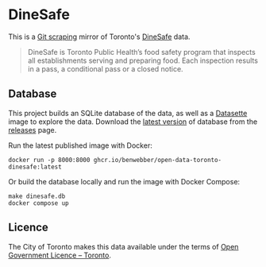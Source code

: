 # DineSafe

This is a [Git scraping](https://simonwillison.net/series/git-scraping/) mirror of Toronto's [DineSafe](https://open.toronto.ca/dataset/dinesafe/) data.

> DineSafe is Toronto Public Health’s food safety program that inspects all establishments serving and preparing food.
> Each inspection results in a pass, a conditional pass or a closed notice.

## Database

This project builds an SQLite database of the data, as well as a [Datasette](https://datasette.io/) image to explore the data.
Download the [latest version](https://github.com/benwebber/open-data-toronto-dinesafe/releases/latest) of database from the [releases](https://github.com/benwebber/open-data-toronto-dinesafe/releases) page.

Run the latest published image with Docker:

```
docker run -p 8000:8000 ghcr.io/benwebber/open-data-toronto-dinesafe:latest
```

Or build the database locally and run the image with Docker Compose:

```
make dinesafe.db
docker compose up
```


## Licence

The City of Toronto makes this data available under the terms of [Open Government Licence – Toronto](https://open.toronto.ca/open-data-licence/).
